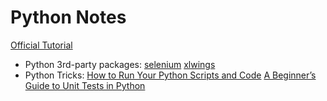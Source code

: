 # Python Notes
[Official Tutorial](https://docs.python.org/zh-cn/3/tutorial/index.html)

+ Python 3rd-party packages: [selenium](https://www.selenium.dev/documentation/selenium_manager/) [xlwings](https://www.xlwings.org/)
+ Python Tricks: [How to Run Your Python Scripts and Code](https://realpython.com/run-python-scripts/) [A Beginner’s Guide to Unit Tests in Python](https://www.dataquest.io/blog/unit-tests-python/)
